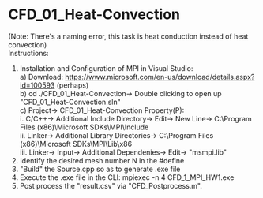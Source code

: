 # CFD_01_Heat-Convection
(Note: There's a naming error, this task is heat conduction instead of heat convection)  
Instructions:  
1. Installation and Configuration of MPI in Visual Studio:  
  a) Download: https://www.microsoft.com/en-us/download/details.aspx?id=100593 (perhaps)  
  b) cd ./CFD_01_Heat-Convection-> Double clicking to open up "CFD_01_Heat-Convection.sln"  
  c) Project-> CFD_01_Heat-Convection Property(P):  
    i. C/C++-> Additional Include Directory-> Edit-> New Line-> C:\Program Files (x86)\Microsoft SDKs\MPI\Include  
    ii. Linker-> Additional Library Directories-> C:\Program Files (x86)\Microsoft SDKs\MPI\Lib\x86  
    iii. Linker-> Input-> Additional Dependenies-> Edit-> "msmpi.lib"  
2. Identify the desired mesh number N in the #define  
3. "Build" the Source.cpp so as to generate .exe file  
4. Execute the .exe file in the CLI: mpiexec -n 4 CFD_1_MPI_HW1.exe  
5. Post process the "result.csv" via "CFD_Postprocess.m".

